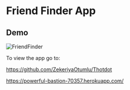 # Friend Finder App


## Demo


![FriendFinder](https://user-images.githubusercontent.com/45694823/74088391-1e137c80-4a64-11ea-97e0-454638a56955.PNG)


To view the app go to:

https://github.com/ZekeriyaOtumlu/Thotdot

https://powerful-bastion-70357.herokuapp.com/

